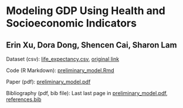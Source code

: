 # Modeling GDP Using Health and Socioeconomic Indicators
## Erin Xu, Dora Dong, Shencen Cai, Sharon Lam

Dataset (csv):
[life_expectancy.csv](life_expectancy.csv), [original link](https://www.kaggle.com/datasets/kumarajarshi/life-expectancy-who)

Code (R Markdown): 
[preliminary_model.Rmd](preliminary_model.Rmd)

Paper (pdf):
[preliminary_model.pdf](preliminary_model.pdf)


Bibliography (pdf, bib file):
Last last page in [preliminary_model.pdf](preliminary_model.pdf), [references.bib](references.bib)
